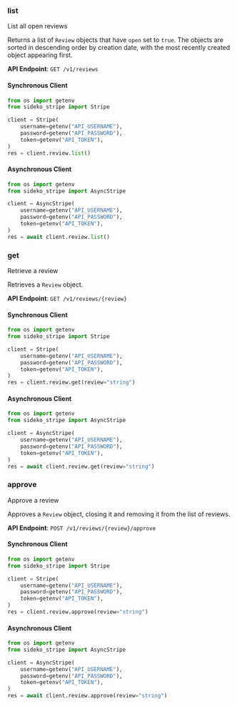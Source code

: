 
### list <a name="list"></a>
List all open reviews

<p>Returns a list of <code>Review</code> objects that have <code>open</code> set to <code>true</code>. The objects are sorted in descending order by creation date, with the most recently created object appearing first.</p>

**API Endpoint**: `GET /v1/reviews`

#### Synchronous Client

```python
from os import getenv
from sideko_stripe import Stripe

client = Stripe(
    username=getenv("API_USERNAME"),
    password=getenv("API_PASSWORD"),
    token=getenv("API_TOKEN"),
)
res = client.review.list()
```

#### Asynchronous Client

```python
from os import getenv
from sideko_stripe import AsyncStripe

client = AsyncStripe(
    username=getenv("API_USERNAME"),
    password=getenv("API_PASSWORD"),
    token=getenv("API_TOKEN"),
)
res = await client.review.list()
```

### get <a name="get"></a>
Retrieve a review

<p>Retrieves a <code>Review</code> object.</p>

**API Endpoint**: `GET /v1/reviews/{review}`

#### Synchronous Client

```python
from os import getenv
from sideko_stripe import Stripe

client = Stripe(
    username=getenv("API_USERNAME"),
    password=getenv("API_PASSWORD"),
    token=getenv("API_TOKEN"),
)
res = client.review.get(review="string")
```

#### Asynchronous Client

```python
from os import getenv
from sideko_stripe import AsyncStripe

client = AsyncStripe(
    username=getenv("API_USERNAME"),
    password=getenv("API_PASSWORD"),
    token=getenv("API_TOKEN"),
)
res = await client.review.get(review="string")
```

### approve <a name="approve"></a>
Approve a review

<p>Approves a <code>Review</code> object, closing it and removing it from the list of reviews.</p>

**API Endpoint**: `POST /v1/reviews/{review}/approve`

#### Synchronous Client

```python
from os import getenv
from sideko_stripe import Stripe

client = Stripe(
    username=getenv("API_USERNAME"),
    password=getenv("API_PASSWORD"),
    token=getenv("API_TOKEN"),
)
res = client.review.approve(review="string")
```

#### Asynchronous Client

```python
from os import getenv
from sideko_stripe import AsyncStripe

client = AsyncStripe(
    username=getenv("API_USERNAME"),
    password=getenv("API_PASSWORD"),
    token=getenv("API_TOKEN"),
)
res = await client.review.approve(review="string")
```
